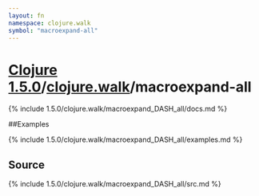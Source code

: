 ```yaml
---
layout: fn
namespace: clojure.walk
symbol: "macroexpand-all"
---
```


# [Clojure 1.5.0](../../)/[clojure.walk](../)/macroexpand-all

{% include 1.5.0/clojure.walk/macroexpand_DASH_all/docs.md %}

##Examples

{% include 1.5.0/clojure.walk/macroexpand_DASH_all/examples.md %}
## Source
{% include 1.5.0/clojure.walk/macroexpand_DASH_all/src.md %}

